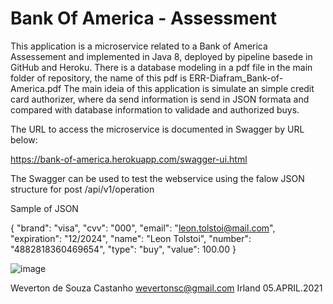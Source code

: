 # Bank Of America - Assessment

This application is a microservice related to a Bank of America Assessement and implemented in Java 8, deployed by pipeline basede in GitHub and Heroku.
There is a database modeling in a pdf file in the main folder of repository, the name of this pdf is ERR-Diafram_Bank-of-America.pdf
The main ideia of this application is simulate an simple credit card authorizer, where da send information is send in JSON formata and compared with database information to validade and authorized buys.

The URL to access the microservice is documented in Swagger by URL below:

https://bank-of-america.herokuapp.com/swagger-ui.html

The Swagger can be used to test the webservice using the falow JSON structure for post /api/v1/operation

Sample of JSON

{
  "brand": "visa",
  "cvv": "000",
  "email": "leon.tolstoi@mail.com",
  "expiration": "12/2024",
  "name": "Leon Tolstoi",
  "number": "4882818360469654",
  "type": "buy",
  "value": 100.00
}

![image](https://user-images.githubusercontent.com/2213186/113527699-3c1c3480-95b6-11eb-9df5-159bb94af7ab.png)

Weverton de Souza Castanho
wevertonsc@gmail.com
Irland 05.APRIL.2021
